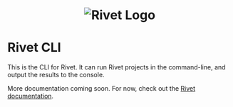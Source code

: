<h1 align="center"><img src="https://rivet.ironcladapp.com/img/logo-banner-wide.png" alt="Rivet Logo"></h1>

# Rivet CLI

This is the CLI for Rivet. It can run Rivet projects in the command-line, and output the results to the console.

More documentation coming soon. For now, check out the [Rivet documentation](https://rivet.ironcladapp.com/docs).
